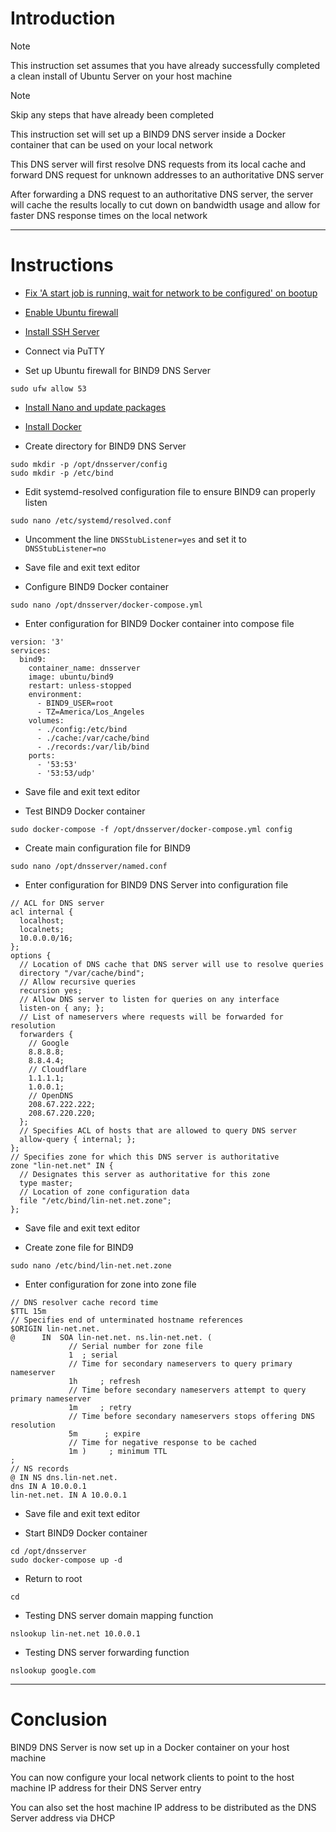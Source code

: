 # Introduction
> [!NOTE]
> This instruction set assumes that you have already successfully completed a clean install of Ubuntu Server on your host machine

> [!NOTE]
> Skip any steps that have already been completed

This instruction set will set up a BIND9 DNS server inside a Docker container that can be used on your local network

This DNS server will first resolve DNS requests from its local cache and forward DNS request for unknown addresses to an authoritative DNS server

After forwarding a DNS request to an authoritative DNS server, the server will cache the results locally to cut down on bandwidth usage and allow for faster DNS response times on the local network

-----
# Instructions

* [Fix 'A start job is running, wait for network to be configured' on bootup](fix_network-bootup.md)

* [Enable Ubuntu firewall](enable_firewall.md)

* [Install SSH Server](install_ssh-server.md)

* Connect via PuTTY

* Set up Ubuntu firewall for BIND9 DNS Server
```
sudo ufw allow 53
```
* [Install Nano and update packages](install_nano.md)

* [Install Docker](install_docker.md)

* Create directory for BIND9 DNS Server
```
sudo mkdir -p /opt/dnsserver/config
sudo mkdir -p /etc/bind
```
* Edit systemd-resolved configuration file to ensure BIND9 can properly listen
```
sudo nano /etc/systemd/resolved.conf
```
* Uncomment the line `DNSStubListener=yes` and set it to `DNSStubListener=no`

* Save file and exit text editor

* Configure BIND9 Docker container
```
sudo nano /opt/dnsserver/docker-compose.yml
```
* Enter configuration for BIND9 Docker container into compose file
```
version: '3'
services:
  bind9:
    container_name: dnsserver
    image: ubuntu/bind9
    restart: unless-stopped
    environment:
      - BIND9_USER=root
      - TZ=America/Los_Angeles
    volumes:
      - ./config:/etc/bind
      - ./cache:/var/cache/bind
      - ./records:/var/lib/bind
    ports:
      - '53:53'
      - '53:53/udp'
```
* Save file and exit text editor

* Test BIND9 Docker container
```
sudo docker-compose -f /opt/dnsserver/docker-compose.yml config
```
* Create main configuration file for BIND9
```
sudo nano /opt/dnsserver/named.conf
```
* Enter configuration for BIND9 DNS Server into configuration file
```
// ACL for DNS server
acl internal {
  localhost;
  localnets;
  10.0.0.0/16;
};
options {
  // Location of DNS cache that DNS server will use to resolve queries
  directory "/var/cache/bind";
  // Allow recursive queries
  recursion yes;
  // Allow DNS server to listen for queries on any interface
  listen-on { any; };
  // List of nameservers where requests will be forwarded for resolution
  forwarders {
    // Google
    8.8.8.8;
    8.8.4.4;
    // Cloudflare
    1.1.1.1;
    1.0.0.1;
    // OpenDNS
    208.67.222.222;
    208.67.220.220;
  };
  // Specifies ACL of hosts that are allowed to query DNS server
  allow-query { internal; };
};
// Specifies zone for which this DNS server is authoritative
zone "lin-net.net" IN {
  // Designates this server as authoritative for this zone
  type master;
  // Location of zone configuration data
  file "/etc/bind/lin-net.net.zone";
};
```
* Save file and exit text editor

* Create zone file for BIND9
```
sudo nano /etc/bind/lin-net.net.zone
```
* Enter configuration for zone into zone file
```
// DNS resolver cache record time
$TTL 15m
// Specifies end of unterminated hostname references
$ORIGIN lin-net.net.
@      IN  SOA lin-net.net. ns.lin-net.net. (
             // Serial number for zone file
             1  ; serial
             // Time for secondary nameservers to query primary nameserver
             1h     ; refresh
             // Time before secondary nameservers attempt to query primary nameserver
             1m     ; retry
             // Time before secondary nameservers stops offering DNS resolution
             5m      ; expire
             // Time for negative response to be cached
             1m )     ; minimum TTL
;
// NS records
@ IN NS dns.lin-net.net.
dns IN A 10.0.0.1
lin-net.net. IN A 10.0.0.1
```
* Save file and exit text editor

* Start BIND9 Docker container
```
cd /opt/dnsserver
sudo docker-compose up -d
```
* Return to root
```
cd
```
* Testing DNS server domain mapping function
```
nslookup lin-net.net 10.0.0.1
```
* Testing DNS server forwarding function
```
nslookup google.com
```
-----
# Conclusion
BIND9 DNS Server is now set up in a Docker container on your host machine

You can now configure your local network clients to point to the host machine IP address for their DNS Server entry

You can also set the host machine IP address to be distributed as the DNS Server address via DHCP
